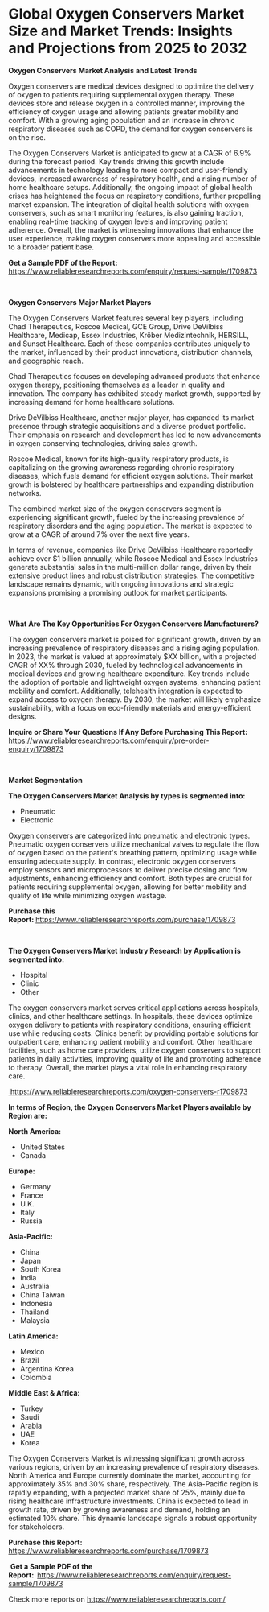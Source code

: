 <p><h1>Global Oxygen Conservers Market Size and Market Trends: Insights and Projections from 2025 to 2032</h1></p><p><strong>Oxygen Conservers Market Analysis and Latest Trends</strong></p>
<p><p>Oxygen conservers are medical devices designed to optimize the delivery of oxygen to patients requiring supplemental oxygen therapy. These devices store and release oxygen in a controlled manner, improving the efficiency of oxygen usage and allowing patients greater mobility and comfort. With a growing aging population and an increase in chronic respiratory diseases such as COPD, the demand for oxygen conservers is on the rise.</p><p>The Oxygen Conservers Market is anticipated to grow at a CAGR of 6.9% during the forecast period. Key trends driving this growth include advancements in technology leading to more compact and user-friendly devices, increased awareness of respiratory health, and a rising number of home healthcare setups. Additionally, the ongoing impact of global health crises has heightened the focus on respiratory conditions, further propelling market expansion. The integration of digital health solutions with oxygen conservers, such as smart monitoring features, is also gaining traction, enabling real-time tracking of oxygen levels and improving patient adherence. Overall, the market is witnessing innovations that enhance the user experience, making oxygen conservers more appealing and accessible to a broader patient base.</p></p>
<p><strong>Get a Sample PDF of the Report:&nbsp;</strong> <a href="https://www.reliableresearchreports.com/enquiry/request-sample/1709873?utm_campaign=3079&utm_medium=2&utm_source=Github&utm_content=ia&utm_term=27032025&utm_id=oxygen-conservers">https://www.reliableresearchreports.com/enquiry/request-sample/1709873</a></p>
<p>&nbsp;</p>
<p><strong>Oxygen Conservers Major Market Players</strong></p>
<p><p>The Oxygen Conservers Market features several key players, including Chad Therapeutics, Roscoe Medical, GCE Group, Drive DeVilbiss Healthcare, Medicap, Essex Industries, Kröber Medizintechnik, HERSILL, and Sunset Healthcare. Each of these companies contributes uniquely to the market, influenced by their product innovations, distribution channels, and geographic reach.</p><p>Chad Therapeutics focuses on developing advanced products that enhance oxygen therapy, positioning themselves as a leader in quality and innovation. The company has exhibited steady market growth, supported by increasing demand for home healthcare solutions. </p><p>Drive DeVilbiss Healthcare, another major player, has expanded its market presence through strategic acquisitions and a diverse product portfolio. Their emphasis on research and development has led to new advancements in oxygen conserving technologies, driving sales growth.</p><p>Roscoe Medical, known for its high-quality respiratory products, is capitalizing on the growing awareness regarding chronic respiratory diseases, which fuels demand for efficient oxygen solutions. Their market growth is bolstered by healthcare partnerships and expanding distribution networks.</p><p>The combined market size of the oxygen conservers segment is experiencing significant growth, fueled by the increasing prevalence of respiratory disorders and the aging population. The market is expected to grow at a CAGR of around 7% over the next five years.</p><p>In terms of revenue, companies like Drive DeVilbiss Healthcare reportedly achieve over $1 billion annually, while Roscoe Medical and Essex Industries generate substantial sales in the multi-million dollar range, driven by their extensive product lines and robust distribution strategies. The competitive landscape remains dynamic, with ongoing innovations and strategic expansions promising a promising outlook for market participants.</p></p>
<p>&nbsp;</p>
<p><strong>What Are The Key Opportunities For Oxygen Conservers Manufacturers?</strong></p>
<p><p>The oxygen conservers market is poised for significant growth, driven by an increasing prevalence of respiratory diseases and a rising aging population. In 2023, the market is valued at approximately $XX billion, with a projected CAGR of XX% through 2030, fueled by technological advancements in medical devices and growing healthcare expenditure. Key trends include the adoption of portable and lightweight oxygen systems, enhancing patient mobility and comfort. Additionally, telehealth integration is expected to expand access to oxygen therapy. By 2030, the market will likely emphasize sustainability, with a focus on eco-friendly materials and energy-efficient designs.</p></p>
<p><strong>Inquire or Share Your Questions If Any Before Purchasing This Report:</strong> <a href="https://www.reliableresearchreports.com/enquiry/pre-order-enquiry/1709873?utm_campaign=3079&utm_medium=2&utm_source=Github&utm_content=ia&utm_term=27032025&utm_id=oxygen-conservers">https://www.reliableresearchreports.com/enquiry/pre-order-enquiry/1709873</a></p>
<p>&nbsp;</p>
<p><strong>Market Segmentation</strong></p>
<p><strong>The Oxygen Conservers Market Analysis by types is segmented into:</strong></p>
<p><ul><li>Pneumatic</li><li>Electronic</li></ul></p>
<p><p>Oxygen conservers are categorized into pneumatic and electronic types. Pneumatic oxygen conservers utilize mechanical valves to regulate the flow of oxygen based on the patient's breathing pattern, optimizing usage while ensuring adequate supply. In contrast, electronic oxygen conservers employ sensors and microprocessors to deliver precise dosing and flow adjustments, enhancing efficiency and comfort. Both types are crucial for patients requiring supplemental oxygen, allowing for better mobility and quality of life while minimizing oxygen wastage.</p></p>
<p><strong>Purchase this Report:&nbsp;</strong><a href="https://www.reliableresearchreports.com/purchase/1709873?utm_campaign=3079&utm_medium=2&utm_source=Github&utm_content=ia&utm_term=27032025&utm_id=oxygen-conservers">https://www.reliableresearchreports.com/purchase/1709873</a></p>
<p>&nbsp;</p>
<p><strong>The Oxygen Conservers Market Industry Research by Application is segmented into:</strong></p>
<p><ul><li>Hospital</li><li>Clinic</li><li>Other</li></ul></p>
<p><p>The oxygen conservers market serves critical applications across hospitals, clinics, and other healthcare settings. In hospitals, these devices optimize oxygen delivery to patients with respiratory conditions, ensuring efficient use while reducing costs. Clinics benefit by providing portable solutions for outpatient care, enhancing patient mobility and comfort. Other healthcare facilities, such as home care providers, utilize oxygen conservers to support patients in daily activities, improving quality of life and promoting adherence to therapy. Overall, the market plays a vital role in enhancing respiratory care.</p></p>
<p><a href="https://www.reliableresearchreports.com/oxygen-conservers-r1709873?utm_campaign=3079&utm_medium=2&utm_source=Github&utm_content=ia&utm_term=27032025&utm_id=oxygen-conservers">&nbsp;https://www.reliableresearchreports.com/oxygen-conservers-r1709873</a></p>
<p><strong>In terms of Region, the Oxygen Conservers Market Players available by Region are:</strong></p>
<p>
    <p> <strong> North America: </strong>
        <ul>
            <li>United States</li>
            <li>Canada</li>
        </ul>
        </p> 
    <p> <strong> Europe: </strong>
        <ul>
            <li>Germany</li>
            <li>France</li>
            <li>U.K.</li>
            <li>Italy</li>
            <li>Russia</li>
        </ul>
        </p> 
    <p> <strong> Asia-Pacific: </strong>
        <ul>
            <li>China</li>
            <li>Japan</li>
            <li>South Korea</li>
            <li>India</li>
            <li>Australia</li>
            <li>China Taiwan</li>
            <li>Indonesia</li>
            <li>Thailand</li>
            <li>Malaysia</li>
        </ul>
        </p> 
    <p> <strong> Latin America: </strong>
        <ul>
            <li>Mexico</li>
            <li>Brazil</li>
            <li>Argentina Korea</li>
            <li>Colombia</li>
        </ul>
        </p> 
    <p> <strong> Middle East & Africa: </strong>
        <ul>
            <li>Turkey</li>
            <li>Saudi</li>
            <li>Arabia</li>
            <li>UAE</li>
            <li>Korea</li>
        </ul>
    </p>
    </p>
<p><p>The Oxygen Conservers Market is witnessing significant growth across various regions, driven by an increasing prevalence of respiratory diseases. North America and Europe currently dominate the market, accounting for approximately 35% and 30% share, respectively. The Asia-Pacific region is rapidly expanding, with a projected market share of 25%, mainly due to rising healthcare infrastructure investments. China is expected to lead in growth rate, driven by growing awareness and demand, holding an estimated 10% share. This dynamic landscape signals a robust opportunity for stakeholders.</p></p>
<p><strong>Purchase this Report: </strong><a href="https://www.reliableresearchreports.com/purchase/1709873?utm_campaign=3079&utm_medium=2&utm_source=Github&utm_content=ia&utm_term=27032025&utm_id=oxygen-conservers">https://www.reliableresearchreports.com/purchase/1709873</a></p>
<p>&nbsp;<strong>Get a Sample PDF of the Report:&nbsp;&nbsp;</strong><a href="https://www.reliableresearchreports.com/enquiry/request-sample/1709873?utm_campaign=3079&utm_medium=2&utm_source=Github&utm_content=ia&utm_term=27032025&utm_id=oxygen-conservers">https://www.reliableresearchreports.com/enquiry/request-sample/1709873</a></p>
<p><strong></strong></p>
<p>Check more reports on <a href="https://www.reliableresearchreports.com/?utm_campaign=3079&utm_medium=2&utm_source=Github&utm_content=ia&utm_term=27032025&utm_id=oxygen-conservers">https://www.reliableresearchreports.com/</a></p>